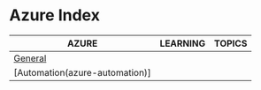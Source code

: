 # Azure Index

|AZURE|LEARNING|TOPICS|
|---|---|---|
|[General](azure-general)|||
|[Automation(azure-automation)]|||